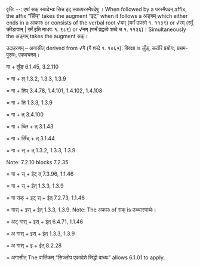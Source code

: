

वृत्तिः --: एषां सक् स्यादेभ्यः सिच इट् स्यात्परस्मैपदेषु । When followed by a परस्मैपदम् affix, the affix “सिँच्” takes the augment “इट्” when it follows a अङ्गम् which either ends in a आकारः or consists of the verbal root √यम् (यमँ उपरमे १. ११३९) or √रम् (रमुँ क्रीडायाम् | रमँ इति माधवः १. ९८९) or √नम् (णमँ प्रह्वत्वे शब्दे च १. ११३६)। Simultaneously the अङ्गम् takes the augment सक्।


उदाहरणम् – अगासीत् derived from √गै (गै शब्दे १. १०६५). विवक्षा is लुँङ्, कर्तरि प्रयोगः, प्रथम-पुरुषः, एकवचनम्।


गा + लुँङ् 6.1.45, 3.2.110

= गा + ल् 1.3.2, 1.3.3, 1.3.9

= गा + तिप् 3.4.78, 1.4.101, 1.4.102, 1.4.108

= गा + ति 1.3.3, 1.3.9

= गा + त् 3.4.100

= गा + च्लि + त् 3.1.43

= गा + सिँच् + त् 3.1.44

= गा + स् + त् 1.3.2, 1.3.3, 1.3.9

Note: 7.2.10 blocks 7.2.35

= गा + स् + ईट् त् 7.3.96, 1.1.46

= गा + स् + ईत् 1.3.3, 1.3.9

= गा सक् + इट् स् + ईत् 7.2.73, 1.1.46

= गास् + इस् + ईत् 1.3.3, 1.3.9. Note: The अकारः of सक् is उच्चारणार्थः।

= अट् गास् + इस् + ईत् 6.4.71, 1.1.46

= अ गास् + इस् + ईत् 1.3.3, 1.3.9

= अ गास् + इ + ईत् 8.2.28

= अगासीत् The वार्त्तिकम् “सिज्लोप एकादेशे सिद्धो वाच्यः” allows 6.1.01 to apply.

